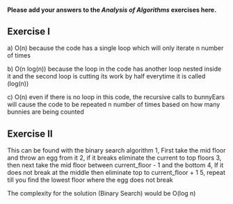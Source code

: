 #### Please add your answers to the ***Analysis of  Algorithms*** exercises here.

## Exercise I

a) O(n) because the code has a single loop which will only iterate n number of times


b) O(n log(n)) because the loop in the code has another loop nested inside it and the second loop is cutting its work by half everytime it is called (log(n))


c) O(n) even if there is no loop in this code, the recursive calls to bunnyEars will cause the code to be repeated n number of times based on how many bunnies are being counted


## Exercise II
This can be found with the binary search algorithm
1, First take the mid floor and throw an egg from it
2, if it breaks eliminate the current to top floors
3, then next take the mid floor between current_floor - 1 and the bottom
4, If it does not break at the middle then eliminate top to current_floor + 1
5, repeat till you find the lowest floor where the egg does not break

The complexity for the solution (Binary Search) would be O(log n)
